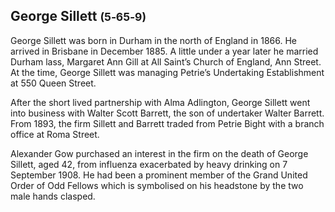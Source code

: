 ## George Sillett <small>(5‑65‑9)</small>

George Sillett was born in Durham in the north of England in 1866. He arrived in Brisbane in December 1885. A little under a year later he married Durham lass, Margaret Ann Gill at All Saint’s Church of England, Ann Street. At the time, George Sillett was managing Petrie’s Undertaking Establishment at 550 Queen Street. 

After the short lived partnership with Alma Adlington, George Sillett went into business with Walter Scott Barrett, the son of undertaker Walter Barrett. From 1893, the firm Sillett and Barrett traded from Petrie Bight with a branch office at Roma Street. 

Alexander Gow purchased an interest in the firm on the death of George Sillett, aged 42, from influenza exacerbated by heavy drinking on 7 September 1908. He had been a prominent member of the Grand United Order of Odd Fellows which is symbolised on his headstone by the two male hands clasped.

<!-- insert headstone photo -->
